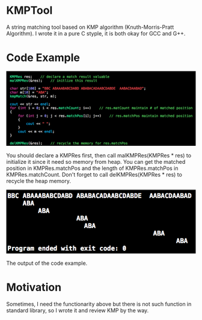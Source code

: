 # KMPTool

A string matching tool based on KMP algorithm (Knuth-Morris-Pratt Algorithm).
I wrote it in a pure C styple, it is both okay for GCC and G++.

# Code Example
![Alt text](https://github.com/lhCheung1991/KMPTool/blob/master/code_example.png?raw=true "Optional Title")

You should declare a KMPRes first, then call malKMPRes(KMPRes * res) to initialize it since it need so memory from heap. You can get the matched position in KMPRes.matchPos and the length of KMPRes.matchPos in KMPRes.matchCount. Don't forget to call delKMPRes(KMPRes * res) to recycle the heap memory.

![Alt text](https://github.com/lhCheung1991/KMPTool/blob/master/code_example_output.png?raw=true "Optional Title")

The output of the code example.

# Motivation

Sometimes, I need the functionarity above but there is not such function in standard library, so I wrote it and review KMP by the way.
